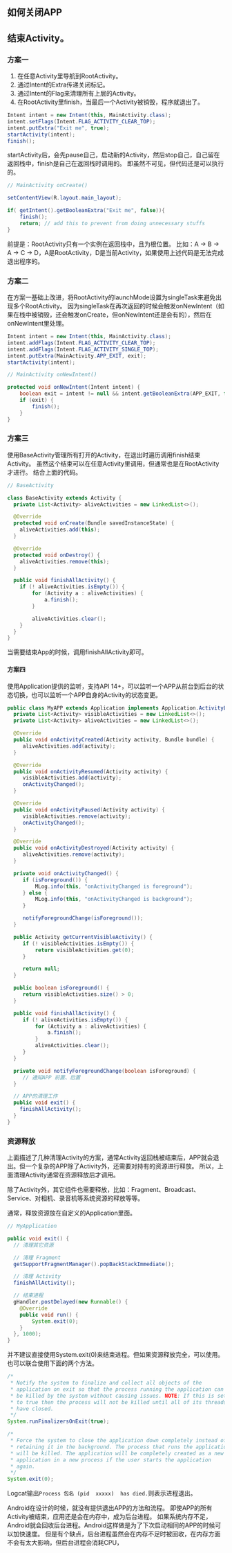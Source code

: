 ## 如何关闭APP

## 结束Activity。

### 方案一
1. 在任意Activity里导航到RootActivity。
2. 通过Intent的Extra传递关闭标记。
3. 通过Intent的Flag来清理所有上层的Activity。
4. 在RootActivity里finish，当最后一个Activity被销毁，程序就退出了。

```java
Intent intent = new Intent(this, MainActivity.class);
intent.setFlags(Intent.FLAG_ACTIVITY_CLEAR_TOP);
intent.putExtra("Exit me", true);
startActivity(intent);   
finish();
```
startActivity后，会先pause自己，启动新的Activity，然后stop自己，自己留在返回栈中，finish是自己在返回栈时调用的。
即虽然不可见，但代码还是可以执行的。

```java
// MainActivity onCreate()

setContentView(R.layout.main_layout);

if( getIntent().getBooleanExtra("Exit me", false)){
    finish();
    return; // add this to prevent from doing unnecessary stuffs
}
```

前提是：RootActivity只有一个实例在返回栈中，且为根位置。
比如：A -> B -> A -> C -> D，A是RootActivity，D是当前Activity，如果使用上述代码是无法完成退出程序的。

### 方案二
在方案一基础上改进，将RootActivity的launchMode设置为singleTask来避免出现多个RootActivity。
因为singleTask在再次返回的时候会触发onNewIntent（如果在栈中被销毁，还会触发onCreate，但onNewIntent还是会有的），然后在onNewIntent里处理。

```java
Intent intent = new Intent(this, MainActivity.class);
intent.addFlags(Intent.FLAG_ACTIVITY_CLEAR_TOP);
intent.addFlags(Intent.FLAG_ACTIVITY_SINGLE_TOP);
intent.putExtra(MainActivity.APP_EXIT, exit);
startActivity(intent);
```

```java
// MainActivity onNewIntent()

protected void onNewIntent(Intent intent) {
    boolean exit = intent != null && intent.getBooleanExtra(APP_EXIT, false);
    if (exit) {
        finish();
    }
}
```

### 方案三
使用BaseActivity管理所有打开的Activity，在退出时遍历调用finish结束Activity。
虽然这个结束可以在任意Activity里调用，但通常也是在RootActivity才进行。
结合上面的代码。

```java
// BaseActivity

class BaseActivity extends Activity {
  private List<Activity> aliveActivities = new LinkedList<>();

  @Override
  protected void onCreate(Bundle savedInstanceState) {
    aliveActivities.add(this);
  }

  @Override
  protected void onDestroy() {
    aliveActivities.remove(this);
  }

  public void finishAllActivity() {
    if (! aliveActivities.isEmpty()) {
        for (Activity a : aliveActivities) {
            a.finish();
        }

        aliveActivities.clear();
    }
  }
}
```
当需要结束App的时候，调用finishAllActivity即可。

#### 方案四
使用Application提供的监听，支持API 14+，可以监听一个APP从前台到后台的状态切换，也可以监听一个APP自身的Activity的状态变更。

```java
public class MyAPP extends Application implements Application.ActivityLifecycleCallbacks {
  private List<Activity> visibleActivities = new LinkedList<>();
  private List<Activity> aliveActivities = new LinkedList<>();

  @Override
  public void onActivityCreated(Activity activity, Bundle bundle) {
     aliveActivities.add(activity);
  }

  @Override
  public void onActivityResumed(Activity activity) {
     visibleActivities.add(activity);
     onActivityChanged();
  }

  @Override
  public void onActivityPaused(Activity activity) {
     visibleActivities.remove(activity);
     onActivityChanged();
  }

  @Override
  public void onActivityDestroyed(Activity activity) {
     aliveActivities.remove(activity);
  }

  private void onActivityChanged() {
     if (isForeground()) {
         MLog.info(this, "onActivityChanged is foreground");
     } else {
         MLog.info(this, "onActivityChanged is background");
     }

     notifyForegroundChange(isForeground());
  }

  public Activity getCurrentVisibleActivity() {
     if (! visibleActivities.isEmpty()) {
         return visibleActivities.get(0);
     }

     return null;
  }

  public boolean isForeground() {
     return visibleActivities.size() > 0;
  }

  public void finishAllActivity() {
     if (! aliveActivities.isEmpty()) {
         for (Activity a : aliveActivities) {
             a.finish();
         }
         aliveActivities.clear();
     }
  }

  private void notifyForegroundChange(boolean isForeground) {
     // 通知APP 前置、后置
  }

  // APP的清理工作
  public void exit() {
    finishAllActivity();
  }
}
```

### 资源释放
上面描述了几种清理Activity的方案，通常Activity返回栈被结束后，APP就会退出。但一个复杂的APP除了Activity外，还需要对持有的资源进行释放。
所以，上面清理Activity通常在资源释放后才调用。

除了Activity外，其它组件也需要释放，比如：Fragment、Broadcast、Service、对相机、录音机等系统资源的释放等等。

通常，释放资源放在自定义的Application里面。

```java
// MyApplication

public void exit() {
  // 清理其它资源

  // 清理 Fragment
  getSupportFragmentManager().popBackStackImmediate();

  // 清理 Activity
  finishAllActivity();

  // 结束进程
  gHandler.postDelayed(new Runnable() {
    @Override
    public void run() {
        System.exit(0);
    }
  }, 1000);
}
```
并不建议直接使用System.exit(0)来结束进程。但如果资源释放完全，可以使用。
也可以联合使用下面的两个方法。

```java
/*
 * Notify the system to finalize and collect all objects of the
 * application on exit so that the process running the application can
 * be killed by the system without causing issues. NOTE: If this is set
 * to true then the process will not be killed until all of its threads
 * have closed.
 */
System.runFinalizersOnExit(true);

/*
 * Force the system to close the application down completely instead of
 * retaining it in the background. The process that runs the application
 * will be killed. The application will be completely created as a new
 * application in a new process if the user starts the application
 * again.
 */
System.exit(0);
```

Logcat输出`Process 包名 (pid  xxxxx)  has died.`则表示进程退出。

Android在设计的时候，就没有提供退出APP的方法和流程。
即使APP的所有Activity被结束，应用还是会在内存中，成为后台进程。
如果系统内存不足，Android就会回收后台进程。Android这样做是为了下次启动相同的APP的时候可以加快速度。
但是有个缺点，后台进程虽然会在内存不足时被回收，在内存方面不会有太大影响，但后台进程会消耗CPU，
